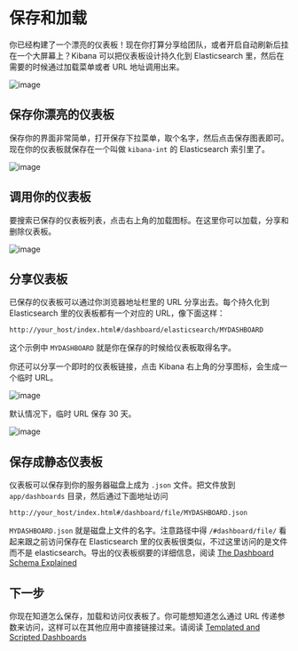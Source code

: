 # 保存和加载

你已经构建了一个漂亮的仪表板！现在你打算分享给团队，或者开启自动刷新后挂在一个大屏幕上？Kibana 可以把仪表板设计持久化到 Elasticsearch 里，然后在需要的时候通过加载菜单或者 URL 地址调用出来。

![image](http://www.elasticsearch.org/guide/en/kibana/current/tutorials/saving_loading/awesome_dashboard.png)

## 保存你漂亮的仪表板

保存你的界面非常简单，打开保存下拉菜单，取个名字，然后点击保存图表即可。现在你的仪表板就保存在一个叫做 `kibana-int` 的 Elasticsearch 索引里了。

![image](http://www.elasticsearch.org/guide/en/kibana/current/tutorials/saving_loading/savebutton.png)

## 调用你的仪表板

要搜索已保存的仪表板列表，点击右上角的加载图标。在这里你可以加载，分享和删除仪表板。

![image](http://www.elasticsearch.org/guide/en/kibana/current/tutorials/saving_loading/searchdashboards.png)

## 分享仪表板

已保存的仪表板可以通过你浏览器地址栏里的 URL 分享出去。每个持久化到 Elasticsearch 里的仪表板都有一个对应的 URL，像下面这样：

```
http://your_host/index.html#/dashboard/elasticsearch/MYDASHBOARD
```

这个示例中 `MYDASHBOARD` 就是你在保存的时候给仪表板取得名字。

你还可以分享一个即时的仪表板链接，点击 Kibana 右上角的分享图标，会生成一个临时 URL。

![image](http://www.elasticsearch.org/guide/en/kibana/current/tutorials/saving_loading/sharebutton.png)

默认情况下，临时 URL 保存 30 天。

![image](http://www.elasticsearch.org/guide/en/kibana/current/tutorials/saving_loading/sharelink.png)

## 保存成静态仪表板

仪表板可以保存到你的服务器磁盘上成为 `.json` 文件。把文件放到 `app/dashboards` 目录，然后通过下面地址访问

```
http://your_host/index.html#/dashboard/file/MYDASHBOARD.json
```

`MYDASHBOARD.json` 就是磁盘上文件的名字。注意路径中得 `/#dashboard/file/` 看起来跟之前访问保存在 Elasticsearch 里的仪表板很类似，不过这里访问的是文件而不是 elasticsearch。导出的仪表板纲要的详细信息，阅读 [The Dashboard Schema Explained](http://www.elasticsearch.org/guide/en/kibana/current/_dashboard_schema.html)

## 下一步

你现在知道怎么保存，加载和访问仪表板了。你可能想知道怎么通过 URL 传递参数来访问，这样可以在其他应用中直接链接过来。请阅读 [Templated and Scripted Dashboards](http://www.elasticsearch.org/guide/en/kibana/current/templated-and-scripted-dashboards.html)

